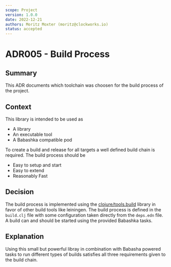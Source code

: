 ```yaml
---
scope: Project
version: 1.0.0
date: 2022-12-21
authors: Moritz Moxter (moritz@clockworks.io)
status: accepted
---
```

# ADR005 - Build Process

## Summary

This ADR documents which toolchain was choosen for the build process of the project.

## Context

This library is intended to be used as 

- A library 
- An executable tool 
- A Babashka compatible pod

To create a build and release for all targets a well defined build chain is required. The build process should be 

- Easy to setup and start
- Easy to extend
- Reasonably Fast

## Decision

The build process is implemented using the [clojure/tools.build](https://github.com/clojure/tools.build) library in favor of other build tools like leiningen. The build process is defined in the `build.clj` file with some configuration taken directly from the `deps.edn` file. A build can and should be started using the provided Babashka tasks.

## Explanation

Using this small but powerful libray in combination with Babasha powered tasks to run different types of builds satisfies all three requirements given to the build chain.